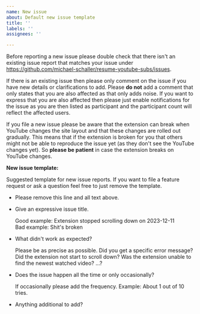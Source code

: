 ```yaml
---
name: New issue
about: Default new issue template
title: ''
labels: ''
assignees: ''

---
```


Before reporting a new issue please double check that there isn't an existing issue report that matches your issue under https://github.com/michael-schaller/resume-youtube-subs/issues.

If there is an existing issue then please only comment on the issue if you have new details or clarifications to add. Please **do not** add a comment that only states that you are also affected as that only adds noise. If you want to express that you are also affected then please just enable notifications for the issue as you are then listed as participant and the participant count will reflect the affected users. 

If you file a new issue please be aware that the extension can break when YouTube changes the site layout and that these changes are rolled out gradually. This means that if the extension is broken for you that others might not be able to reproduce the issue yet (as they don't see the YouTube changes yet). So **please be patient** in case the extension breaks on YouTube changes.

**New issue template:**

Suggested template for new issue reports. If you want to file a feature request or ask a question feel free to just remove the template.

* Please remove this line and all text above.

* Give an expressive issue title.

  Good example: Extension stopped scrolling down on 2023-12-11  
  Bad example: Shit's broken

* What didn't work as expected?

    Please be as precise as possible. Did you get a specific error message? Did the extension not start to scroll down? Was the extension unable to find the newest watched video? ...?

* Does the issue happen all the time or only occasionally?

    If occasionally please add the frequency. Example: About 1 out of 10 tries.

* Anything additional to add?
